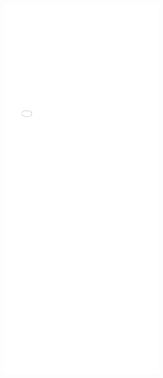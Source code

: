 <embed id="pdfPlayer" src="../assets/2022-04-12-Report.pdf" type="application/pdf" width="100%" height="1200" >
